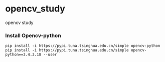 # opencv_study
opencv study

### Install Opencv-python
```
pip install -i https://pypi.tuna.tsinghua.edu.cn/simple opencv-python
pip install -i https://pypi.tuna.tsinghua.edu.cn/simple opencv-python==3.4.3.18 --user
```

